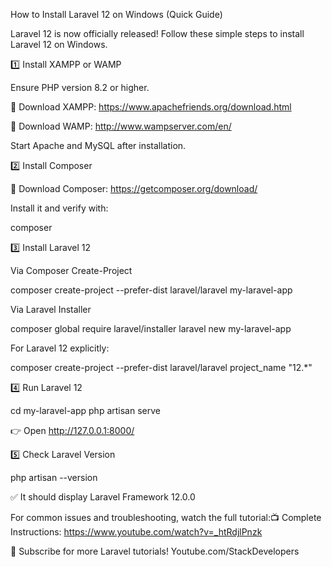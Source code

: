 How to Install Laravel 12 on Windows (Quick Guide)

Laravel 12 is now officially released! Follow these simple steps to install Laravel 12 on Windows.

1️⃣ Install XAMPP or WAMP

Ensure PHP version 8.2 or higher.

🔹 Download XAMPP: https://www.apachefriends.org/download.html

🔹 Download WAMP: http://www.wampserver.com/en/

Start Apache and MySQL after installation.

2️⃣ Install Composer

🔹 Download Composer: https://getcomposer.org/download/

Install it and verify with:

composer

3️⃣ Install Laravel 12

Via Composer Create-Project

composer create-project --prefer-dist laravel/laravel my-laravel-app

Via Laravel Installer

composer global require laravel/installer
laravel new my-laravel-app

For Laravel 12 explicitly:

composer create-project --prefer-dist laravel/laravel project_name "12.*"

4️⃣ Run Laravel 12

cd my-laravel-app
php artisan serve

👉 Open http://127.0.0.1:8000/

5️⃣ Check Laravel Version

php artisan --version

✅ It should display Laravel Framework 12.0.0

For common issues and troubleshooting, watch the full tutorial:📺 Complete Instructions: https://www.youtube.com/watch?v=_htRdjlPnzk

🚀 Subscribe for more Laravel tutorials!
Youtube.com/StackDevelopers

